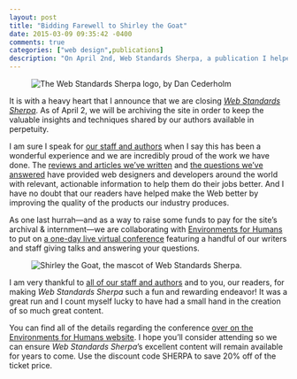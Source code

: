 ```yaml
---
layout: post
title: "Bidding Farewell to Shirley the Goat"
date: 2015-03-09 09:35:42 -0400
comments: true
categories: ["web design",publications]
description: "On April 2nd, Web Standards Sherpa, a publication I helped found."
---
```


<figure id="fig-2015-03-09-02" class="media-container media-container--right">
	<img src="http://cdn.webstandardssherpa.com/c/i/logo.png" alt="The Web Standards Sherpa logo, by Dan Cederholm">
</figure>

It is with a heavy heart that I announce that we are closing [*Web Standards Sherpa*](http://webstandardssherpa.com/). As of April 2, we will be archiving the site in order to keep the valuable insights and techniques shared by our authors available in perpetuity.

I am sure I speak for [our staff and authors](http://webstandardssherpa.com/about/#staff) when I say this has been a wonderful experience and we are incredibly proud of the work we have done. The [reviews and articles we’ve written](http://webstandardssherpa.com/reviews/) and [the questions we’ve answered](http://webstandardssherpa.com/ask-the-sherpas/) have provided web designers and developers around the world with relevant, actionable information to help them do their jobs better. And I have no doubt that our readers have helped make the Web better by improving the quality of the products our industry produces.

As one last hurrah—and as a way to raise some funds to pay for the site’s archival & internment—we are collaborating with [Environments for Humans](http://environmentsforhumans.com/) to put on [a one-day live virtual conference](http://environmentsforhumans.com/2015/web-sherpa-summit/) featuring a handful of our writers and staff giving talks and answering your questions.

<figure id="fig-2015-03-09-02" class="media-container media-container--right">
	<img src="http://webstandardssherpa.com/i/shirley-large.png" alt="Shirley the Goat, the mascot of Web Standards Sherpa.">
</figure>

I am very thankful to [all of our staff and authors](http://webstandardssherpa.com/about/#staff) and to you, our readers, for making *Web Standards Sherpa* such a fun and rewarding endeavor! It was a great run and I count myself lucky to have had a small hand in the creation of so much great content.

You can find all of the details regarding the conference [over on the Environments for Humans website](http://environmentsforhumans.com/2015/web-sherpa-summit/). I hope you’ll consider attending so we can ensure *Web Standards Sherpa*’s excellent content will remain available for years to come. Use the discount code SHERPA to save 20% off of the ticket price.